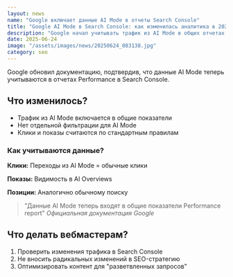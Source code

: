 ```yaml
---
layout: news
name: "Google включает данные AI Mode в отчеты Search Console"
title: "Google AI Mode в Search Console: как изменилась аналитика в 2025"
description: "Google начал учитывать трафик из AI Mode в общих отчетах Search Console. Узнайте, как анализировать новые данные и адаптировать SEO-стратегию."
date: 2025-06-24
image: "/assets/images/news/20250624_083138.jpg"
category: seo
---
```


<p class="news-lead">Google обновил документацию, подтвердив, что данные AI Mode теперь учитываются в отчетах Performance в Search Console.</p>
  <h2>Что изменилось?</h2>
  <ul>
    <li>Трафик из AI Mode включается в общие показатели</li>
    <li>Нет отдельной фильтрации для AI Mode</li>
    <li>Клики и показы считаются по стандартным правилам</li>
  </ul>

  <h3>Как учитываются данные?</h3>
  <div class="feature-box">
    <p><strong>Клики:</strong> Переходы из AI Mode = обычные клики</p>
    <p><strong>Показы:</strong> Видимость в AI Overviews</p>
    <p><strong>Позиции:</strong> Аналогично обычному поиску</p>
  </div>
  
  <blockquote class="google-quote">
    "Данные AI Mode теперь входят в общие показатели Performance report"
    <cite>Официальная документация Google</cite>
  </blockquote>
  
  <h2>Что делать вебмастерам?</h2>
  <ol>
    <li>Проверить изменения трафика в Search Console</li>
    <li>Не вносить радикальных изменений в SEO-стратегию</li>
    <li>Оптимизировать контент для "разветвленных запросов"</li>
  </ol>
